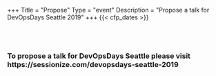 +++
Title = "Propose"
Type = "event"
Description = "Propose a talk for DevOpsDays Seattle 2019"
+++
  {{< cfp_dates >}}

<br><br>
<h3>To propose a talk for DevOpsDays Seattle please visit https://sessionize.com/devopsdays-seattle-2019</h3>
